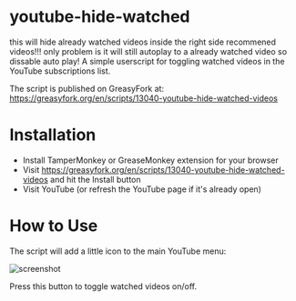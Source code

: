 # youtube-hide-watched
this will hide already watched videos inside the right side recommened videos!!! only problem is it will still autoplay to a already watched video so dissable auto play!
A simple userscript for toggling watched videos in the YouTube subscriptions list.

The script is published on GreasyFork at: https://greasyfork.org/en/scripts/13040-youtube-hide-watched-videos

# Installation

- Install TamperMonkey or GreaseMonkey extension for your browser
- Visit https://greasyfork.org/en/scripts/13040-youtube-hide-watched-videos and hit the Install button
- Visit YouTube (or refresh the YouTube page if it's already open)

# How to Use

The script will add a little icon to the main YouTube menu:

![screenshot](screenshot.png "Screenshot")

Press this button to toggle watched videos on/off.
